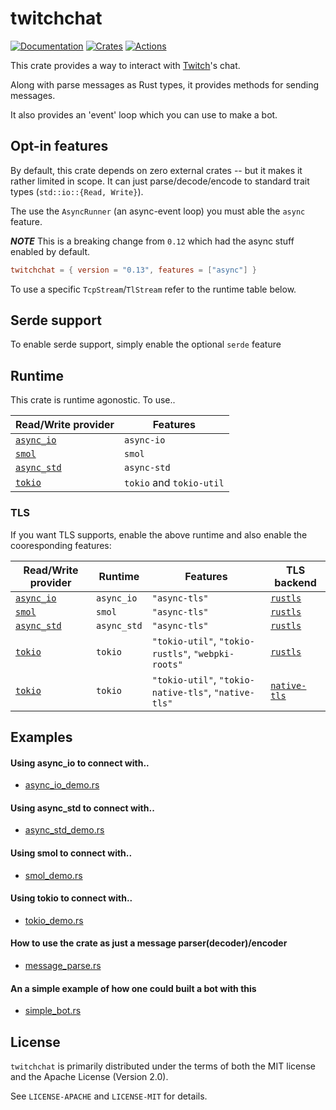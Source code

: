 # twitchchat
[![Documentation][docs_badge]][docs]
[![Crates][crates_badge]][crates]
[![Actions][actions_badge]][actions]

This crate provides a way to interact with [Twitch]'s chat.

Along with parse messages as Rust types, it provides methods for sending messages.

It also provides an 'event' loop which you can use to make a bot.

## Opt-in features
By default, this crate depends on zero external crates -- but it makes it rather limited in scope. It can just parse/decode/encode to standard trait types (`std::io::{Read, Write}`). 

The use the `AsyncRunner` (an async-event loop) you must able the `async` feature.

***NOTE*** This is a breaking change from `0.12` which had the async stuff enabled by default.

```toml
twitchchat = { version = "0.13", features = ["async"] }
```
To use a specific `TcpStream`/`TlStream` refer to the runtime table below.

## Serde support
To enable serde support, simply enable the optional `serde` feature


## Runtime
This crate is runtime agonostic. To use..

| Read/Write provider                                        | Features                |
| ---                                                        | ---                     |
| [`async_io`](https://docs.rs/async-io/latest/async_io/)    |`async-io`               |
| [`smol`](https://docs.rs/smol/latest/smol/)                |`smol`                   |
| [`async_std`](https://docs.rs/async-std/latest/async_std/) |`async-std`              |
| [`tokio`](https://docs.rs/tokio/latest/tokio/)             |`tokio` and `tokio-util` |

### TLS

If you want TLS supports, enable the above runtime and also enable the cooresponding features:

| Read/Write provider                                        | Runtime     | Features                                          | TLS backend                |
| ---                                                        | ---         | ---                                               | ---                        |
| [`async_io`](https://docs.rs/async-io/latest/async_io/)    | `async_io`  | `"async-tls"`                                       | [`rustls`][rustls]         |
| [`smol`](https://docs.rs/smol/latest/smol/)                | `smol`      | `"async-tls"`                                       | [`rustls`][rustls]         |
| [`async_std`](https://docs.rs/async-std/latest/async_std/) | `async_std` | `"async-tls"`                                       | [`rustls`][rustls]         |
| [`tokio`](https://docs.rs/tokio/latest/tokio/)             | `tokio`     | `"tokio-util"`, `"tokio-rustls"`, `"webpki-roots"`   | [`rustls`][rustls]         |
| [`tokio`](https://docs.rs/tokio/latest/tokio/)             | `tokio`     | `"tokio-util"`, `"tokio-native-tls"`, `"native-tls"` | [`native-tls`][native-tls] |

[rustls]: https://docs.rs/rustls/0.18.1/rustls/
[native-tls]: https://docs.rs/native-tls/0.2.4/native_tls/



## Examples
#### Using async_io to connect with.. 
* [async_io_demo.rs](./examples/async_io_demo.rs)

#### Using async_std to connect with..
* [async_std_demo.rs](./examples/async_std_demo.rs)


#### Using smol to connect with..
* [smol_demo.rs](./examples/smol_demo.rs)

#### Using tokio to connect with..
* [tokio_demo.rs](./examples/tokio_demo.rs)


#### How to use the crate as just a message parser(decoder)/encoder
* [message_parse.rs](./examples/message_parse.rs)

#### An a simple example of how one could built a bot with this
* [simple_bot.rs](./examples/simple_bot.rs)



## License
`twitchchat` is primarily distributed under the terms of both the MIT license and the Apache License (Version 2.0).

See `LICENSE-APACHE` and `LICENSE-MIT` for details.

[docs_badge]: https://docs.rs/twitchchat/badge.svg
[docs]: https://docs.rs/twitchchat
[crates_badge]: https://img.shields.io/crates/v/twitchchat.svg
[crates]: https://crates.io/crates/twitchchat
[actions_badge]: https://github.com/museun/twitchchat/workflows/Rust/badge.svg
[actions]: https://github.com/museun/twitchchat/actions

[Twitch]: https://dev.twitch.tv
